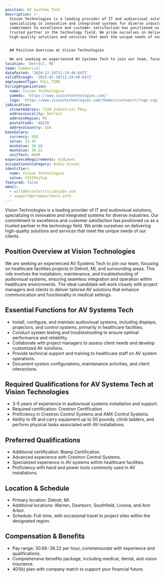 ```yaml
---
position: AV Systems Tech
description: >-
  Vision Technologies is a leading provider of IT and audiovisual solutions,
  specializing in innovative and integrated systems for diverse industries. Our
  commitment to excellence and customer satisfaction has positioned us as a
  trusted partner in the technology field. We pride ourselves on delivering
  high-quality solutions and services that meet the unique needs of our clients.


  ## Position Overview at Vision Technologies

  We are seeking an experienced AV Systems Tech to join our team, focusing on...
location: 'Detroit, MI'
team: Commercial
datePosted: '2024-12-19T12:19:40.647Z'
validThrough: '2025-01-30T12:19:40.647Z'
employmentType: FULL_TIME
hiringOrganization:
  name: Vision Technologies
  sameAs: 'https://www.visiontechnologies.com/'
  logo: 'https://www.visiontechnologies.com/themes/custom/vt/logo.svg'
jobLocation:
  streetAddress: 7319 Industrial Pkwy.
  addressLocality: Detroit
  addressRegion: MI
  postalCode: '48226'
  addressCountry: USA
baseSalary:
  currency: USD
  value: 33.45
  minValue: 30.68
  maxValue: 36.22
  unitText: HOUR
experienceRequirements: midLevel
occupationalCategory: Audio Visual
identifier:
  name: Vision Technologies
  value: VISI6bj5zg
featured: false
email:
  - will@bestelectricianjobs.com
  - support@primepartners.info
---
```




Vision Technologies is a leading provider of IT and audiovisual solutions, specializing in innovative and integrated systems for diverse industries. Our commitment to excellence and customer satisfaction has positioned us as a trusted partner in the technology field. We pride ourselves on delivering high-quality solutions and services that meet the unique needs of our clients.

## Position Overview at Vision Technologies
We are seeking an experienced AV Systems Tech to join our team, focusing on healthcare facilities projects in Detroit, MI, and surrounding areas. This role involves the installation, maintenance, and troubleshooting of audiovisual systems, ensuring seamless integration and operation within healthcare environments. The ideal candidate will work closely with project managers and clients to deliver tailored AV solutions that enhance communication and functionality in medical settings.

## Essential Functions for AV Systems Tech
- Install, configure, and maintain audiovisual systems, including displays, projectors, and control systems, primarily in healthcare facilities.
- Conduct system testing and troubleshooting to ensure optimal performance and reliability.
- Collaborate with project managers to assess client needs and develop customized AV solutions.
- Provide technical support and training to healthcare staff on AV system operations.
- Document system configurations, maintenance activities, and client interactions.

## Required Qualifications for AV Systems Tech at Vision Technologies
- 3-5 years of experience in audiovisual systems installation and support.
- Required certification: Crestron Certification.
- Proficiency in Crestron Control Systems and AMX Control Systems.
- Ability to lift and carry equipment up to 50 pounds, climb ladders, and perform physical tasks associated with AV installations.

## Preferred Qualifications
- Additional certification: Biamp Certification.
- Advanced experience with Crestron Control Systems.
- Specialized experience in AV systems within healthcare facilities.
- Proficiency with hand and power tools commonly used in AV installations.

## Location & Schedule
- Primary location: Detroit, MI.
- Additional locations: Warren, Dearborn, Southfield, Livonia, and Ann Arbor.
- Schedule: Full-time, with occasional travel to project sites within the designated region.

## Compensation & Benefits
- Pay range: $30.68-$36.22 per hour, commensurate with experience and qualifications.
- Comprehensive benefits package, including medical, dental, and vision insurance.
- 401(k) plan with company match to support your financial future.
